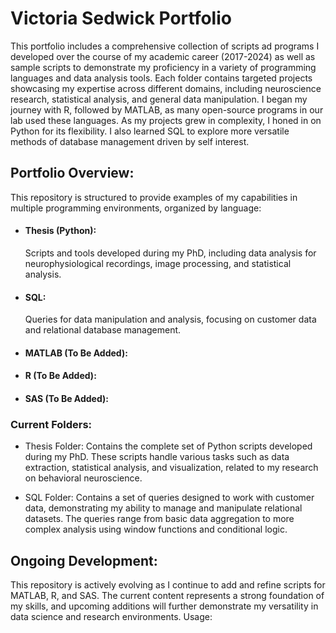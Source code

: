 # Victoria Sedwick Portfolio


This portfolio includes a comprehensive collection of scripts ad programs I developed over the course of my academic career (2017-2024) as well as sample scripts to demonstrate my proficiency in a variety of programming languages and data analysis tools. Each folder contains targeted projects showcasing my expertise across different domains, including neuroscience research, statistical analysis, and general data manipulation. I began my journey with R, followed by MATLAB, as many open-source programs in our lab used these languages. As my projects grew in complexity, I honed in on Python for its flexibility.  I also learned SQL to explore more versatile methods of database management driven by self interest.

## Portfolio Overview:

This repository is structured to provide examples of my capabilities in multiple programming environments, organized by language:
- #### Thesis (Python):
  Scripts and tools developed during my PhD, including data analysis for neurophysiological recordings, image processing, and statistical analysis.

- #### SQL:
    Queries for data manipulation and analysis, focusing on customer data and relational database management.

- #### MATLAB (To Be Added):

- #### R (To Be Added):

- #### SAS (To Be Added):

### Current Folders:

- Thesis Folder: Contains the complete set of Python scripts developed during my PhD. These scripts handle various tasks such as data extraction, statistical analysis, and visualization, related to my research on behavioral neuroscience.

- SQL Folder: Contains a set of queries designed to work with customer data, demonstrating my ability to manage and manipulate relational datasets. The queries range from basic data aggregation to more complex analysis using window functions and conditional logic.

## Ongoing Development:

This repository is actively evolving as I continue to add and refine scripts for MATLAB, R, and SAS. The current content represents a strong foundation of my skills, and upcoming additions will further demonstrate my versatility in data science and research environments.
Usage:

